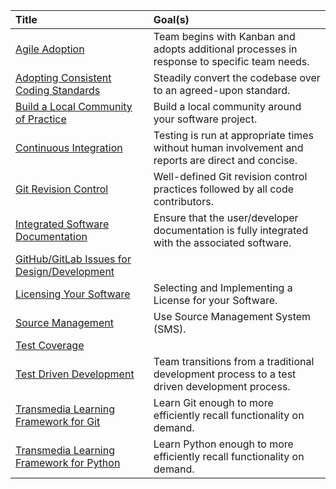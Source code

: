 Title|Goal(s)
:---|:---
[Agile Adoption][1]|Team begins with Kanban and adopts additional processes in response to specific team needs.
[Adopting Consistent Coding Standards][2]|Steadily convert the codebase over to an agreed-upon standard.
[Build a Local Community of Practice][3]|Build a local community around your software project.
[Continuous Integration][4]|Testing is run at appropriate times without human involvement and reports are direct and concise.
[Git Revision Control][5]|Well-defined Git revision control practices followed by all code contributors.
[Integrated Software Documentation][6]|Ensure that the user/developer documentation is fully integrated with the associated software.
[GitHub/GitLab Issues for Design/Development][7]|
[Licensing Your Software][8]|Selecting and Implementing a License for your Software.
[Source Management][9]|Use Source Management System (SMS).
[Test Coverage][10]|
[Test Driven Development][11]|Team transitions from a traditional development process to a test driven development process.
[Transmedia Learning Framework for Git][12]|Learn Git enough to more efficiently recall functionality on demand.
[Transmedia Learning Framework for Python][13]|Learn Python enough to more efficiently recall functionality on demand.

[1]: AgileAdoption.md
[2]: CodingStandards.md
[3]: CommunityBuilding.md
[4]: ContinuousIntegration.md
[5]: GitRevisionControl.md
[6]: IntegratedSoftwareDocumentation.md
[7]: IssuesForDesign.md
[8]: SoftwareLicensing.md
[9]: SourceManagement.md
[10]: TestCoverage.md
[11]: TestDrivenDevelopment.md
[12]: TransmediaLearningForGit.md
[13]: TransmediaLearningForPython.md
